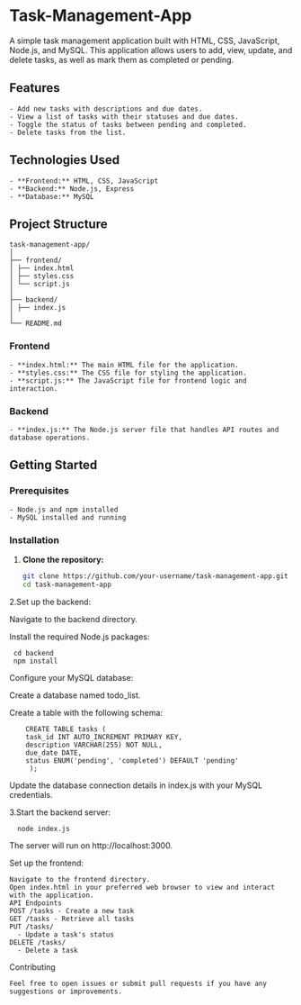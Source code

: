 # Task-Management-App

A simple task management application built with HTML, CSS, JavaScript, Node.js, and MySQL. This application allows users to add, view, update, and delete tasks, as well as mark them as completed or pending.

## Features

    - Add new tasks with descriptions and due dates.
    - View a list of tasks with their statuses and due dates.
    - Toggle the status of tasks between pending and completed.
    - Delete tasks from the list.

## Technologies Used

    - **Frontend:** HTML, CSS, JavaScript
    - **Backend:** Node.js, Express
    - **Database:** MySQL

## Project Structure

    task-management-app/
    │
    ├── frontend/
    │ ├── index.html
    │ ├── styles.css
    │ └── script.js
    │
    ├── backend/
    │ ├── index.js
    │
    └── README.md


### Frontend

    - **index.html:** The main HTML file for the application.
    - **styles.css:** The CSS file for styling the application.
    - **script.js:** The JavaScript file for frontend logic and interaction.

### Backend

    - **index.js:** The Node.js server file that handles API routes and database operations.

## Getting Started

### Prerequisites

    - Node.js and npm installed
    - MySQL installed and running

### Installation

1. **Clone the repository:**

   ```bash
   git clone https://github.com/your-username/task-management-app.git
   cd task-management-app
2.Set up the backend:

 Navigate to the backend directory.

 Install the required Node.js packages:

     cd backend
     npm install

Configure your MySQL database:

  Create a database named todo_list.

  Create a table with the following schema:
  
        CREATE TABLE tasks (
        task_id INT AUTO_INCREMENT PRIMARY KEY,
        description VARCHAR(255) NOT NULL,
        due_date DATE,
        status ENUM('pending', 'completed') DEFAULT 'pending'
         );
 
Update the database connection details in index.js with your MySQL credentials.
  
3.Start the backend server:

      node index.js

The server will run on http://localhost:3000.

Set up the frontend:

    Navigate to the frontend directory.
    Open index.html in your preferred web browser to view and interact with the application.
    API Endpoints
    POST /tasks - Create a new task
    GET /tasks - Retrieve all tasks
    PUT /tasks/
      - Update a task's status
    DELETE /tasks/
      - Delete a task

Contributing

    Feel free to open issues or submit pull requests if you have any suggestions or improvements.


